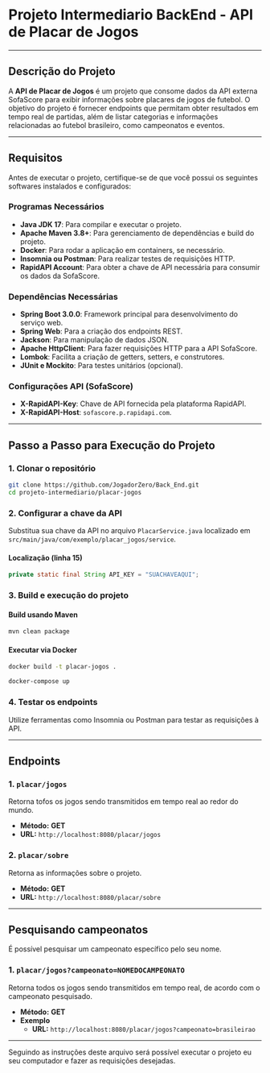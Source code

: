 # Projeto Intermediario BackEnd - API de Placar de Jogos

---

## Descrição do Projeto

A **API de Placar de Jogos** é um projeto que consome dados da API externa SofaScore para exibir informações sobre placares de jogos de futebol. O objetivo do projeto é fornecer endpoints que permitam obter resultados em tempo real de partidas, além de listar categorias e informações relacionadas ao futebol brasileiro, como campeonatos e eventos.

---

## Requisitos

Antes de executar o projeto, certifique-se de que você possui os seguintes softwares instalados e configurados:

### Programas Necessários
- **Java JDK 17**: Para compilar e executar o projeto.
- **Apache Maven 3.8+**: Para gerenciamento de dependências e build do projeto.
- **Docker**: Para rodar a aplicação em containers, se necessário.
- **Insomnia ou Postman**: Para realizar testes de requisições HTTP.
- **RapidAPI Account**: Para obter a chave de API necessária para consumir os dados da SofaScore.

### Dependências Necessárias
- **Spring Boot 3.0.0**: Framework principal para desenvolvimento do serviço web.
- **Spring Web**: Para a criação dos endpoints REST.
- **Jackson**: Para manipulação de dados JSON.
- **Apache HttpClient**: Para fazer requisições HTTP para a API SofaScore.
- **Lombok**: Facilita a criação de getters, setters, e construtores.
- **JUnit e Mockito**: Para testes unitários (opcional).

### Configurações API (SofaScore)
- **X-RapidAPI-Key**: Chave de API fornecida pela plataforma RapidAPI.
- **X-RapidAPI-Host**: `sofascore.p.rapidapi.com`.

---

## Passo a Passo para Execução do Projeto

### 1. Clonar o repositório
```bash
git clone https://github.com/JogadorZero/Back_End.git
cd projeto-intermediario/placar-jogos
````

### 2. Configurar a chave da API
Substitua sua chave da API no arquivo `PlacarService.java` localizado em `src/main/java/com/exemplo/placar_jogos/service`.

#### Localização (linha 15)
```java
private static final String API_KEY = "SUACHAVEAQUI";
```

### 3. Build e execução do projeto

#### Build usando Maven
```bash
mvn clean package
```

#### Executar via Docker
```bash
docker build -t placar-jogos .
```
```bash
docker-compose up
```

### 4. Testar os endpoints
Utilize ferramentas como Insomnia ou Postman para testar as requisições à API.

---

## Endpoints

### 1. `placar/jogos`
Retorna tofos os jogos sendo transmitidos em tempo real ao redor do mundo.
- **Método:** **GET**
- **URL:** `http://localhost:8080/placar/jogos`

### 2. `placar/sobre`
Retorna as informações sobre o projeto.
- **Método:** **GET**
- **URL:** `http://localhost:8080/placar/sobre`

---

## Pesquisando campeonatos
É possível pesquisar um campeonato específico pelo seu nome.
### 1. `placar/jogos?campeonato=NOMEDOCAMPEONATO`
Retorna todos os jogos sendo transmitidos em tempo real, de acordo com o campeonato pesquisado.
- **Método:** **GET**
- **Exemplo**
  - **URL:** `http://localhost:8080/placar/jogos?campeonato=brasileirao`

---

Seguindo as instruções deste arquivo será possível executar o projeto eu seu computador e fazer as requisições desejadas.